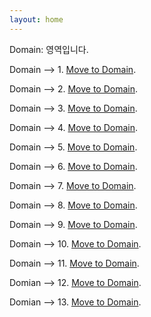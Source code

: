 ```yaml
---
layout: home
---
```



<!-- 링크는 이런식으로 달면 된다. -->
Domain: 영역입니다. 

Domain --> 1. [Move to Domain](_posts/1.md).

Domain --> 2. [Move to Domain](_posts/2.md).

Domain --> 3. [Move to Domain](_posts/3.md).

Domain --> 4. [Move to Domain](_posts/4.md).

Domain --> 5. [Move to Domain](_posts/5.md).

Domain --> 6. [Move to Domain](_posts/6.md).

Domain --> 7. [Move to Domain](_posts/7.md).

Domain --> 8. [Move to Domain](_posts/8.md).

Domain --> 9. [Move to Domain](_posts/9.md).

Domain --> 10. [Move to Domain](_posts/10.md).

Domain --> 11. [Move to Domain](_posts/11.md).

Domian --> 12. [Move to Domain](_posts/12.md).

Domian --> 13. [Move to Domain](_posts/13.md).

